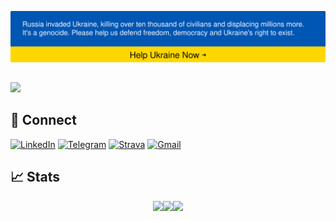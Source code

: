 [![Stand With Ukraine](https://raw.githubusercontent.com/vshymanskyy/StandWithUkraine/main/banner2-direct.svg)](https://stand-with-ukraine.pp.ua)
##
[![](https://readme-typing-svg.herokuapp.com?font=Source+Code+Pro&size=30&duration=2000&color=50FA7B&vCenter=true&multiline=true&width=406&height=90&lines=%24+whoami;developer+and+runner)](https://www.youtube.com/watch?v=dQw4w9WgXcQ)

## 🔗 Connect
[![LinkedIn](https://img.shields.io/badge/linkedin-%230077B5.svg?style=for-the-badge&logo=linkedin&logoColor=white)](https://www.linkedin.com/in/itkivoshei)
[![Telegram](https://img.shields.io/badge/Telegram-2CA5E0?style=for-the-badge&logo=telegram&logoColor=white)](https://t.me/itkrivoshei)
[![Strava](https://img.shields.io/badge/Strava-fc4c02?style=for-the-badge&logo=strava&logoColor=white)](https://www.strava.com/athletes/itkrivoshei)
[![Gmail](https://img.shields.io/badge/Gmail-D14836?style=for-the-badge&logo=gmail&logoColor=white)](mailto:nikitakrivoshei@gmail.com)
## 📈 Stats
[<div align="center"><img src="https://github-readme-stats.vercel.app/api/top-langs/?username=itkrivoshei&layout=compact&&theme=dracula&hide=C&&hide_border=true"><img src="https://github-readme-stats.vercel.app/api?username=itkrivoshei&show_icons=true&theme=dracula&include_all_commits=true&line_height=24&&hide=issues&hide_border=true"><img src="https://github-readme-streak-stats.herokuapp.com?user=itkrivoshei&theme=dracula&hide_border=true"></div>](https://www.youtube.com/watch?v=jHjFxJVeCQs)

<!--
https://www.youtube.com/watch?v=dQw4w9WgXcQ
https://www.youtube.com/watch?v=QH2-TGUlwu4
https://www.youtube.com/watch?v=jHjFxJVeCQs
https://www.youtube.com/watch?v=QH2-TGUlwu4
https://www.youtube.com/watch?v=J---aiyznGQ
https://www.youtube.com/watch?v=OQSNhk5ICTI
https://www.youtube.com/watch?v=HPPj6viIBmU
https://www.youtube.com/watch?v=rz5TGN7eUcM
-->

